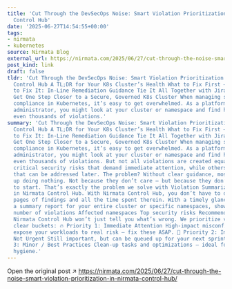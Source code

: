 ```yaml
---
title: 'Cut Through the DevSecOps Noise: Smart Violation Prioritization in Nirmata
  Control Hub'
date: '2025-06-27T14:54:55+00:00'
tags:
- nirmata
- kubernetes
source: Nirmata Blog
external_url: https://nirmata.com/2025/06/27/cut-through-the-noise-smart-violation-prioritization-in-nirmata-control-hub/
post_kind: link
draft: false
tldr: 'Cut Through the DevSecOps Noise: Smart Violation Prioritization in Nirmata
  Control Hub A TL;DR for Your K8s Cluster’s Health What to Fix First – and Why How
  to Fix It: In-Line Remediation Guidance Tie It All Together with Jira Integration
  Get One Step Closer to a Secure, Governed K8s Cluster When managing security and
  compliance in Kubernetes, it’s easy to get overwhelmed. As a platform engineer or
  administrator, you might look at your cluster or namespace and find hundreds or
  even thousands of violations.'
summary: 'Cut Through the DevSecOps Noise: Smart Violation Prioritization in Nirmata
  Control Hub A TL;DR for Your K8s Cluster’s Health What to Fix First – and Why How
  to Fix It: In-Line Remediation Guidance Tie It All Together with Jira Integration
  Get One Step Closer to a Secure, Governed K8s Cluster When managing security and
  compliance in Kubernetes, it’s easy to get overwhelmed. As a platform engineer or
  administrator, you might look at your cluster or namespace and find hundreds or
  even thousands of violations. But not all violations are created equal. Some are
  critical security risks that demand immediate attention, while others are best practices
  that can be addressed later. The problem? Without clear guidance, most teams end
  up doing nothing. Not because they don’t care – but because they don’t know where
  to start. That’s exactly the problem we solve with Violation Summarization and Prioritization
  in Nirmata Control Hub. With Nirmata Control Hub, you don’t have to dig through
  pages of findings and all the time spent therein. With a timely glance, you get
  a summary report for your entire cluster or specific namespaces, showing: Total
  number of violations Affected namespaces Top security risks Recommended actions
  Nirmata Control Hub won’t just tell you what’s wrong. We prioritize violations into
  clear buckets: 🔥 Priority 1: Immediate Attention High-impact misconfigurations that
  expose your workloads to real risk – fix these ASAP. 🚨 Priority 2: Important but
  Not Urgent Still important, but can be queued up for your next sprint. ℹ️ Priority
  3: Minor / Best Practices Clean-up tasks and optimizations – ideal for long-term
  hygiene.'
---
```

Open the original post ↗ https://nirmata.com/2025/06/27/cut-through-the-noise-smart-violation-prioritization-in-nirmata-control-hub/
